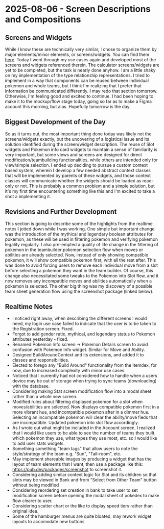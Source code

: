 # 2025-08-06 - Screen Descriptions and Compositions

## Screens and Widgets
While I know these are technically very similar, I chose to organize them by major elements/minor elements, or screens/widgets. You can find them [here](../ood_process/screen-composition.md). Today I went through my use cases again and developed most of the screens and widgets referenced therein. The calculator screens/widgets are yet to be completed, but the task is nearly done anyhow. I am a little shaky on my implementation of the type relationship representations. I tried to implement in a way that components can be reused between individual pokemon and whole teams, but I think I'm realizing that I prefer that information be communicated differently. I may redo that section tomorrow. Otherwise, I'm feeling good and excited to continue. I had been hoping to make it to the mockup/flow stage today, going so far as to make a Figma account this morning, but alas. Hopefully tomorrow is the day.

## Biggest Development of the Day
So as it turns out, the most important thing done today was likely not the screens/widgets exactly, but the uncovering of a logistical issue and its solution identified during the screen/widget description. The reuse of Slot widgets and Pokemon info card widgets to maintain a sense of familiarity is very important, but some views and screens are designed for direct modification/teambuilding functionalities, while others are intended only for view/simple selection. I ended up deciding to pursue a custom context based system, wherein I develop a few needed abstract context classes that will be implemented by parents of these widgets, and those context classes will communicate whether the widgets should be loaded as read-only or not. This is probably a common problem and a simple solution, but it's my first time encountering something like this and I'm excited to take a shot a implementing it. 

## Revisions and Further Development
This section is going to describe some of the highlights from the realtime notes I jotted down while I was working. One simple but important change was the introduction of the mythical and legendary boolean attributes for pokemon, as these will be used in filtering pokemon and verifying pokemon legality regularly. I also pre-empted a quality of life change in the filtering of pokemon in the teambuilder pokemon selection flow when moves or abilities are already selected. Now, instead of only showing compatible pokemon, it will show compatible pokemon first, with all the rest after. This was done to avoid forcing users to remove each individual move from a slot before selecting a pokemon they want in the team builder. Of course, this change also necessitated some tweaks to the Pokemon into Slot flow, and it now removes any incompatible moves and abilities automatically when a pokemon is selected. The other big thing was my discovery of a possible team sheet generation flow using the screenshot package (linked below).

## Realtime Notes
- I noticed right away, when describing the different screens I would need, my login use case failed to indicate that the user is to be taken to the Registration screen. Fixed.
- Forgot to add gender ratio, mythical, and legendary status to Pokemon attributes yesterday - fixed.
- Renamed Pokemon Info screen -> Pokemon Details screen to avoid confusion with Pokemon Info widget. Similar for Move and Ability.
- Designed BuildAroundContext and its extensions, and added it to classes and responsibilities.
- Elected to forego any "Build Around" functionality from the Itemdex, for now, due to increased complexity with minor use cases
- Noticed that I currently had not considered how to handle when a users device may be out of storage when trying to sync teams (downloading) with the database.
- Considering making Stat screen modification flow into a modal sheet rather than a whole new screen.
- Modified rules about filtering displayed pokemon for a slot when moves/abilities are selected. Now displays compatible pokemon first in a more vibrant hue, and incompatible pokemon after in a dimmer hue. Selecting an incompatible pokemon will clear the ability/move fieds that are incompatible. Updated pokemon into slot flow accordingly.
- As I wrote out what might be included in the Account screen, I realized that I would like users to be able to see the number of teams they built, which pokemon they use, what types they use most, etc. so I would like to add user stats widgets.
- Something something "team tags" that allow users to note the style/strategy of the team e.g. "Sun", "Tail-room", etc.
- May implement shareable images by producing a widget that has the layout of team elements that I want, then use a package like this: https://pub.dev/packages/screenshot to screenshot it.
- Considering adding similar context logic for Slot and its children so that slots may be viewed in Bank and from "Select from Other Team" button without being modified
- Considering reordering set creation in bank to take user to set modification screen before opening the modal sheet of pokedex to make flow clearer to user.
- Considering scatter chart or the like to display speed tiers rather than original idea. 
- Some of the hamburger menus are quite bloated, may rework widget layouts to accomodate new buttons